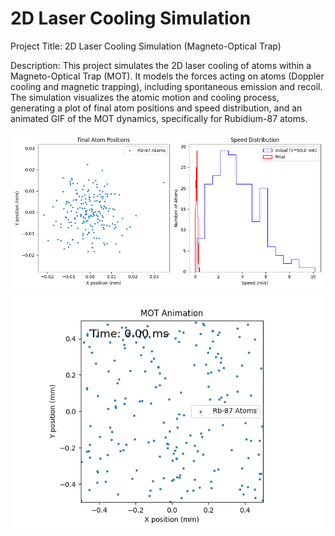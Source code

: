 # 2D Laser Cooling Simulation

Project Title: 2D Laser Cooling Simulation (Magneto-Optical Trap)

Description: This project simulates the 2D laser cooling of atoms within a Magneto-Optical Trap (MOT). It models the forces acting on atoms (Doppler cooling and magnetic trapping), including spontaneous emission and recoil. The simulation visualizes the atomic motion and cooling process, generating a plot of final atom positions and speed distribution, and an animated GIF of the MOT dynamics, specifically for Rubidium-87 atoms.

![Simulation Result](./simulation_plot.png)
![Simulation Result](./mot_animation.gif)